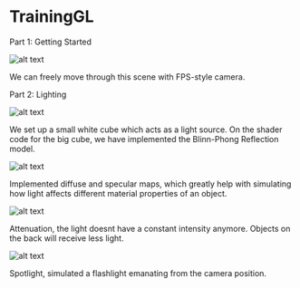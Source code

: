 # TrainingGL

Part 1: Getting Started

![alt text](https://i.imgur.com/PxElU9F.png)

We can freely move through this scene with FPS-style camera.

Part 2: Lighting

![alt text](https://i.imgur.com/uxz6Vvz.png)

We set up a small white cube which acts as a light source. On the shader code for the big cube, we have implemented the Blinn-Phong Reflection model.

![alt text](https://i.imgur.com/yrsgdex.png)

Implemented diffuse and specular maps, which greatly help with simulating how light affects different material properties of an object.

![alt text](https://i.imgur.com/LAuiCbS.png)

Attenuation, the light doesnt have a constant intensity anymore. Objects on the back will receive less light.

![alt text](https://i.imgur.com/18ssyaB.png)

Spotlight, simulated a flashlight emanating from the camera position.